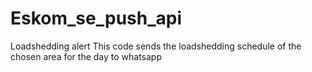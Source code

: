 # Eskom_se_push_api
Loadshedding alert
This code sends the loadshedding schedule of the chosen area for the day to whatsapp
